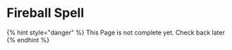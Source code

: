 # Fireball Spell

{% hint style="danger" %}
This Page is not complete yet. Check back later
{% endhint %}

